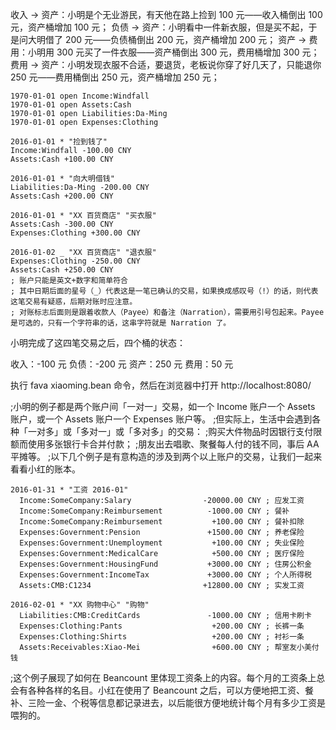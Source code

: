 收入 → 资产：小明是个无业游民，有天他在路上捡到 100 元——收入桶倒出 100 元，资产桶增加 100 元；
负债 → 资产：小明看中一件新衣服，但是买不起，于是问大明借了 200 元——负债桶倒出 200 元，资产桶增加 200 元；
资产 → 费用：小明用 300 元买了一件衣服——资产桶倒出 300 元，费用桶增加 300 元；
费用 → 资产：小明发现衣服不合适，要退货，老板说你穿了好几天了，只能退你 250 元——费用桶倒出 250 元，资产桶增加 250 元；

```bean
1970-01-01 open Income:Windfall
1970-01-01 open Assets:Cash
1970-01-01 open Liabilities:Da-Ming
1970-01-01 open Expenses:Clothing

2016-01-01 * "捡到钱了"
Income:Windfall -100.00 CNY
Assets:Cash +100.00 CNY

2016-01-01 * "向大明借钱"
Liabilities:Da-Ming -200.00 CNY
Assets:Cash +200.00 CNY

2016-01-01 * "XX 百货商店" "买衣服"
Assets:Cash -300.00 CNY
Expenses:Clothing +300.00 CNY

2016-01-02 _ "XX 百货商店" "退衣服"
Expenses:Clothing -250.00 CNY
Assets:Cash +250.00 CNY
; 账户只能是英文+数字和简单符合
; 其中日期后面的星号（_）代表这是一笔已确认的交易，如果换成感叹号（!）的话，则代表这笔交易有疑惑，后期对账时应注意。
; 对账标志后面则是跟着收款人（Payee）和备注（Narration），需要用引号包起来。Payee 是可选的，只有一个字符串的话，这串字符就是 Narration 了。
```

小明完成了这四笔交易之后，四个桶的状态：

收入：-100 元
负债：-200 元
资产：250 元
费用：50 元

执行 fava xiaoming.bean 命令，然后在浏览器中打开 http://localhost:8080/

;小明的例子都是两个账户间「一对一」交易，如一个 Income 账户一个 Assets 账户，或一个 Assets 账户一个 Expenses 账户等。
;但实际上，生活中会遇到各种「一对多」或「多对一」或「多对多」的交易：
;购买大件物品时因银行支付限额而使用多张银行卡合并付款；
;朋友出去唱歌、聚餐每人付的钱不同，事后 AA 平摊等。
;以下几个例子是有意构造的涉及到两个以上账户的交易，让我们一起来看看小红的账本。

```bean
2016-01-31 * "工资 2016-01"
  Income:SomeCompany:Salary                -20000.00 CNY ; 应发工资
  Income:SomeCompany:Reimbursement          -1000.00 CNY ; 餐补
  Income:SomeCompany:Reimbursement           +100.00 CNY ; 餐补扣除
  Expenses:Government:Pension               +1500.00 CNY ; 养老保险
  Expenses:Government:Unemployment           +100.00 CNY ; 失业保险
  Expenses:Government:MedicalCare            +500.00 CNY ; 医疗保险
  Expenses:Government:HousingFund           +3000.00 CNY ; 住房公积金
  Expenses:Government:IncomeTax             +3000.00 CNY ; 个人所得税
  Assets:CMB:C1234                         +12800.00 CNY ; 实发工资

2016-02-01 * "XX 购物中心" "购物"
  Liabilities:CMB:CreditCards               -1000.00 CNY ; 信用卡刷卡
  Expenses:Clothing:Pants                    +200.00 CNY ; 长裤一条
  Expenses:Clothing:Shirts                   +200.00 CNY ; 衬衫一条
  Assets:Receivables:Xiao-Mei                +600.00 CNY ; 帮室友小美付钱
```

;这个例子展现了如何在 Beancount 里体现工资条上的内容。每个月的工资条上总会有各种各样的名目。小红在使用了 Beancount 之后，可以方便地把工资、餐补、三险一金、个税等信息都记录进去，以后能很方便地统计每个月有多少工资是喂狗的。
